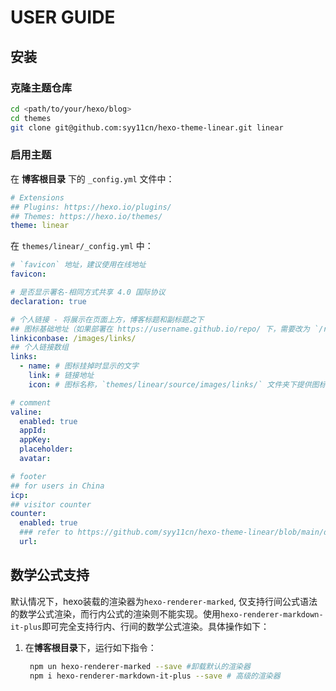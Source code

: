 # USER GUIDE

## 安装

### 克隆主题仓库

```bash
cd <path/to/your/hexo/blog>
cd themes
git clone git@github.com:syy11cn/hexo-theme-linear.git linear
```

### 启用主题

在 **博客根目录** 下的 `_config.yml` 文件中：

```yml
# Extensions
## Plugins: https://hexo.io/plugins/
## Themes: https://hexo.io/themes/
theme: linear
```

在 `themes/linear/_config.yml` 中：

```yml
# `favicon` 地址，建议使用在线地址
favicon:

# 是否显示署名-相同方式共享 4.0 国际协议
declaration: true

# 个人链接 - 将展示在页面上方，博客标题和副标题之下
## 图标基础地址（如果部署在 https://username.github.io/repo/ 下，需要改为 `/repo/images/links/`）
linkiconbase: /images/links/
## 个人链接数组
links:
  - name: # 图标挂掉时显示的文字
    link: # 链接地址
    icon: # 图标名称，`themes/linear/source/images/links/` 文件夹下提供图标文件，有需要也可以自行添加。图标文件来源：

# comment
valine:
  enabled: true
  appId:
  appKey:
  placeholder:
  avatar:

# footer
## for users in China
icp:
## visitor counter
counter:
  enabled: true
  ### refer to https://github.com/syy11cn/hexo-theme-linear/blob/main/docs/guide.md
  url:
```

## 数学公式支持

默认情况下，hexo装载的渲染器为`hexo-renderer-marked`, 仅支持行间公式语法的数学公式渲染，而行内公式的渲染则不能实现。使用`hexo-renderer-markdown-it-plus`即可完全支持行内、行间的数学公式渲染。具体操作如下：

1. 在**博客根目录**下，运行如下指令：
   ```bash
    npm un hexo-renderer-marked --save #卸载默认的渲染器
    npm i hexo-renderer-markdown-it-plus --save # 高级的渲染器
   ``` 
